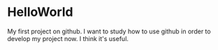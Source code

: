 # HelloWorld
My first project on github.
I want to study how to use github in order to develop my project now.
I think it's useful.
